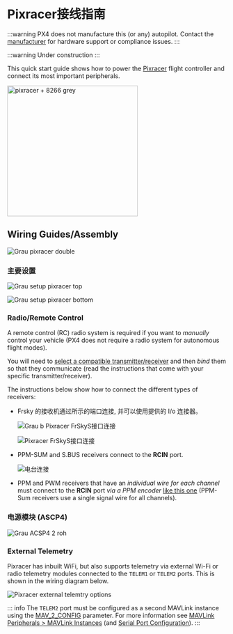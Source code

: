 # Pixracer接线指南

:::warning PX4 does not manufacture this (or any) autopilot. Contact the [manufacturer](https://store.mrobotics.io/) for hardware support or compliance issues.
:::

:::warning
Under construction
:::

This quick start guide shows how to power the [Pixracer](../flight_controller/pixracer.md) flight controller and connect its most important peripherals.

<img src="../../assets/flight_controller/pixracer/pixracer_hero_grey.jpg" width="300px" title="pixracer + 8266 grey" />

## Wiring Guides/Assembly

![Grau pixracer double](../../assets/flight_controller/pixracer/grau_pixracer_double.jpg)

### 主要设置

![Grau setup pixracer top](../../assets/flight_controller/pixracer/grau_setup_pixracer_top.jpg)

![Grau setup pixracer bottom](../../assets/flight_controller/pixracer/grau_setup_pixracer_bottom.jpg)

### Radio/Remote Control

A remote control (RC) radio system is required if you want to _manually_ control your vehicle (PX4 does not require a radio system for autonomous flight modes).

You will need to [select a compatible transmitter/receiver](../getting_started/rc_transmitter_receiver.md) and then _bind_ them so that they communicate (read the instructions that come with your specific transmitter/receiver).

The instructions below show how to connect the different types of receivers:

- Frsky 的接收机通过所示的端口连接, 并可以使用提供的 I/o 连接器。

  ![Grau b Pixracer FrSkyS接口连接](../../assets/flight_controller/pixracer/grau_b_pixracer_frskys.port_connection.jpg)

  ![Pixracer FrSkyS接口连接](../../assets/flight_controller/pixracer/pixracer_FrSkyTelemetry.jpg)

- PPM-SUM and S.BUS receivers connect to the **RCIN** port.

  ![电台连接](../../assets/flight_controller/pixracer/grau_setup_pixracer_radio.jpg)

- PPM and PWM receivers that have an _individual wire for each channel_ must connect to the **RCIN** port _via a PPM encoder_ [like this one](http://www.getfpv.com/radios/radio-accessories/holybro-ppm-encoder-module.html) (PPM-Sum receivers use a single signal wire for all channels).

### 电源模块 (ASCP4)

![Grau ACSP4 2 roh](../../assets/flight_controller/pixracer/grau_acsp4_2_roh.jpg)

### External Telemetry

Pixracer has inbuilt WiFi, but also supports telemetry via external Wi-Fi or radio telemetry modules connected to the `TELEM1` or `TELEM2` ports. This is shown in the wiring diagram below.

![Pixracer external telemtry options](../../assets/flight_controller/pixracer/pixracer_top_telemetry.jpg)

::: info The `TELEM2` port must be configured as a second MAVLink instance using the [MAV_2_CONFIG](../advanced_config/parameter_reference.md#MAV_2_CONFIG) parameter. For more information see [MAVLink Peripherals > MAVLink Instances](../peripherals/mavlink_peripherals.md#mavlink-instances) (and [Serial Port Configuration](../peripherals/serial_configuration.md)).
:::
